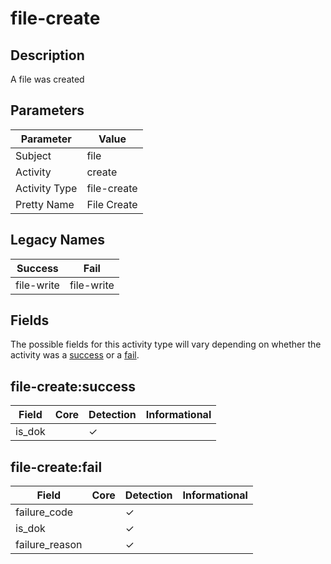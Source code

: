 file-create
===========

Description
-----------
A file was created

Parameters
----------
| Parameter     | Value       |
| ------------- | ----------- |
| Subject       | file        |
| Activity      | create      |
| Activity Type | file-create |
| Pretty Name   | File Create |

Legacy Names
------------
| Success        | Fail           |
| -------------- | -------------- |
| file-write<br> | file-write<br> |

Fields
------

The possible fields for this activity type will vary depending on whether the activity was a [success](#file-createsuccess) or a [fail](#file-createfail).


file-create:success
-------------------

| Field  | Core | Detection | Informational |
| ------ | ---- | --------- | ------------- |
| is_dok |      | &#10003;  |               |

file-create:fail
----------------

| Field          | Core | Detection | Informational |
| -------------- | ---- | --------- | ------------- |
| failure_code   |      | &#10003;  |               |
| is_dok         |      | &#10003;  |               |
| failure_reason |      | &#10003;  |               |